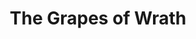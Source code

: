---
layout: productions
title: The Grapes of Wrath
year: 2000)
image:
category:
details:
  Theatre: Players by the Sea
cast:
crew:
  Director: Michael Lipp
external_links:
---